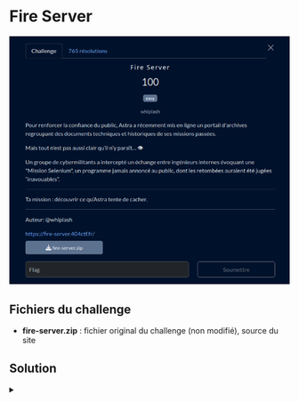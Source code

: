 # Fire Server

![challenge](challenge.png)

## Fichiers du challenge

* **fire-server.zip** : fichier original du challenge (non modifié), source du site

<h2>Solution</h2>

<details>
<summary></summary>

Après rapide lecture du code source, on détermine qu'il s'agit d'une vulnérabilité de type "path traversal" qu'il faut exploiter.

* Nous sommes dans : `/var/www/html/`
* Nous voulons lire : `/var/files/classified/selenium` (sûrement le fichier "flag" du challenge)
* D'où le chemin à entrer pour la variable path :
  `../../files/classified/selenium`
* Problème : il y a un minimum de filtre de sécurité...
* Contournable ! En effet : "../" donne ""
  Mais : "....//" donne "../" !
* D'où le path suivant :
  `....//....//files/classified/selenium`

</details>
